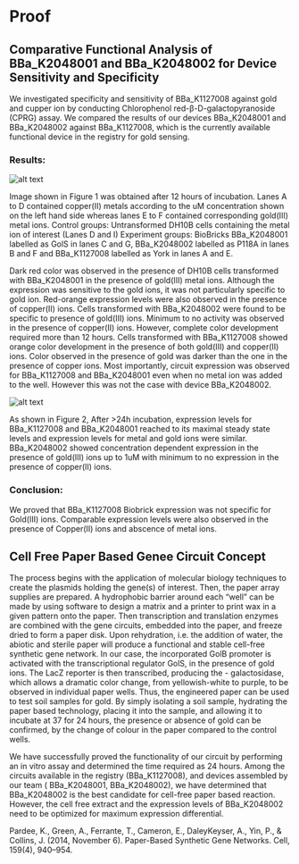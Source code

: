 # Proof

## Comparative Functional Analysis of BBa_K2048001 and BBa_K2048002 for Device Sensitivity and Specificity

We investigated specificity and sensitivity of BBa_K1127008 against gold and cupper ion by conducting Chlorophenol red-β-D-galactopyranoside (CPRG) assay. We compared the results of our devices BBa_K2048001 and BBa_K2048002 against BBa_K1127008, which is the currently available functional device in the registry for gold sensing.


### Results:

![alt text](http://parts.igem.org/wiki/images/6/60/Igem_2016_Gold_Copper_Cell_Assay.jpeg "Figure 1: CPRG assay results after 12 hours of incubation")

Image shown in Figure 1 was obtained after 12 hours of incubation. Lanes A to D contained copper(II) metals according to the uM concentration shown on the left hand side whereas lanes E to F contained corresponding gold(III) metal ions.
Control groups: Untransformed DH10B cells containing the metal ion of interest (Lanes D and I)
Experiment groups: BioBricks BBa_K2048001 labelled as GolS in lanes C and G, BBa_K2048002 labelled as P118A in lanes B and F and BBa_K1127008 labelled as York in lanes A and E.

Dark red color was observed in the presence of DH10B cells transformed with BBa_K2048001 in the presence of gold(III) metal ions. Although the expression was sensitive to the gold ions, it was not particularly specific to gold ion. Red-orange expression levels were also observed in the presence of copper(II) ions.
Cells transformed with BBa_K2048002 were found to be specific to presence of gold(III) ions. Minimum to no activity was observed in the presence of copper(II) ions. However, complete color development required more than 12 hours.
Cells transformed with BBa_K1127008 showed orange color development in the presence of both gold(III) and copper(II) ions. Color observed in the presence of gold was darker than the one in the presence of copper ions.
Most importantly, circuit expression was observed for BBa_K1127008 and BBa_K2048001 even when no metal ion was added to the well. However this was not the case with device BBa_K2048002.

![alt text](http://parts.igem.org/wiki/images/6/6d/Igem_2016_Gold_Copper_Cell_Assay_2.jpeg "Figure 2: CPRG assay results after 24 hours of incubation")

As shown in Figure 2, After >24h incubation, expression levels for BBa_K1127008 and BBa_K2048001 reached to its maximal steady state levels and expression levels for metal and gold ions were similar. BBa_K2048002 showed concentration dependent expression in the presence of gold(III) ions up to 1uM with minimum to no expression in the presence of copper(II) ions.

### Conclusion:

We proved that BBa_K1127008 Biobrick expression was not specific for Gold(III) ions. Comparable expression levels were also observed in the presence of Copper(II) ions and abscence of metal ions.





## Cell Free Paper Based Genee Circuit Concept

The process begins with the application of molecular biology techniques to create the plasmids holding the gene(s) of interest. Then, the paper array supplies are prepared. A hydrophobic barrier around each “well” can be made by using software to design a matrix and a printer to print wax in a given pattern onto the paper. Then transcription and translation enzymes are combined with the gene circuits, embedded into the paper, and freeze dried to form a paper disk. Upon rehydration, i.e. the addition of water, the abiotic and sterile paper will produce a functional and stable cell-free synthetic gene network. In our case, the incorporated GolB promoter is activated with the transcriptional regulator GolS, in the presence of gold ions. The LacZ reporter is then transcribed, producing the - galactosidase, which allows a dramatic color change, from yellowish-white to purple, to be observed in individual paper wells. Thus, the engineered paper can be used to test soil samples for gold. By simply isolating a soil sample, hydrating the paper based technology, placing it into the sample, and allowing it to incubate at 37  for 24 hours, the presence or absence of gold can be confirmed, by the change of colour in the paper compared to the control wells.

We have successfully proved the functionality of our circuit by performing an in vitro assay and determined the time required as 24 hours. Among the circuits available in the registry (BBa_K1127008), and devices assembled by our team ( BBa_K2048001, BBa_K2048002), we have determined that BBa_K2048002 is the best candidate for cell-free paper based reaction. However, the cell free extract and the expression levels of BBa_K2048002 need to be optimized for maximum expression differential.

Pardee, K., Green, A., Ferrante, T., Cameron, E., DaleyKeyser, A., Yin, P., & Collins, J. (2014, November 6). Paper-Based Synthetic Gene Networks. Cell, 159(4), 940–954.

<!-- This page is used by the judges to evaluate your team for the [gold medal criterion for proof of concept](http://2016.igem.org/Judging/Medals).

Delete this box in order to be evaluated for this medal. See more information at [Instructions for Pages for awards](http://2016.igem.org/Judging/Pages_for_Awards/Instructions).

iGEM teams are great at making things work! We value teams not only doing an incredible job with theoretical models and experiments, but also in taking the first steps to make their project real.

#### What should we do for our proof of concept?

You can assemble a device from BioBricks and show it works. You could build some equipment if you're competing for the hardware award. You can create a working model of your software for the software award. Please note that this not an exhaustive list of activities you can do to fulfill the gold medal criterion. As always, your aim is to impress the judges! -->

